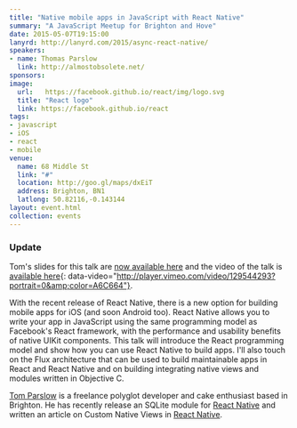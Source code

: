 ```yaml
---
title: "Native mobile apps in JavaScript with React Native"
summary: "A JavaScript Meetup for Brighton and Hove"
date: 2015-05-07T19:15:00
lanyrd: http://lanyrd.com/2015/async-react-native/
speakers:
- name: Thomas Parslow
  link: http://almostobsolete.net/
sponsors:
image:
  url:   https://facebook.github.io/react/img/logo.svg
  title: "React logo"
  link: https://facebook.github.io/react
tags:
- javascript
- iOS
- react
- mobile
venue:
  name: 68 Middle St
  link: "#"
  location: http://goo.gl/maps/dxEiT
  address: Brighton, BN1
  latlong: 50.82116,-0.143144
layout: event.html
collection: events
---
```


### Update

Tom's slides for this talk are [now available here](http://almostobsolete.net/talks/react-native/#1) and the video of the talk is [available here](https://vimeo.com/129544293){: data-video="http://player.vimeo.com/video/129544293?portrait=0&amp;color=A6C664"}.

With the recent release of React Native, there is a new option for building mobile apps for iOS (and soon Android too). React Native allows you to write your app in JavaScript using the same programming model as Facebook's React framework, with the performance and usability benefits of native UIKit components. This talk will introduce the React programming model and show how you can use React Native to build apps. I'll also touch on the Flux architecture that can be used to build maintainable apps in React and React Native and on building integrating native views and modules written in Objective C.

[Tom Parslow](http://almostobsolete.net) is a freelance polyglot developer and cake enthusiast based in Brighton. He has recently release an SQLite module for [React Native](https://github.com/almost/react-native-sqlite) and written an article on Custom Native Views in [React Native](http://almostobsolete.net/react-native/custom-ios-views-with-react-native.html). 
